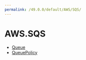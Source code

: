 ```yaml
---
permalink: /49.0.0/default/AWS/SQS/
---
```


# AWS.SQS



* [Queue](Queue.md)
* [QueuePolicy](QueuePolicy.md)